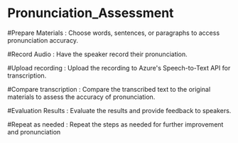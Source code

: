 # Pronunciation_Assessment

#Prepare Materials :
Choose words, sentences, or paragraphs to access pronunciation accuracy.

#Record Audio :
Have the speaker record their pronunciation.

#Upload recording :
Upload the recording to Azure's Speech-to-Text API for transcription.

#Compare transcription :
Compare the transcribed text to the original materials to assess the accuracy of pronunciation.

#Evaluation Results :
Evaluate the results and provide feedback to speakers.

#Repeat as needed :
Repeat the steps as needed for further improvement and pronunciation
